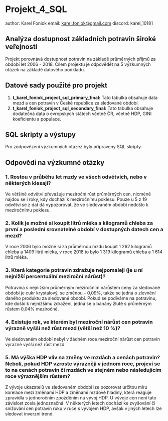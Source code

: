 # Projekt_4_SQL

author: Karel Foniok
email: karel.foniok@gmail.com
discord: karel_10181

## Analýza dostupnost základních potravin široké veřejnosti

Projekt porovnává dostupnost potravin na základě průměrných příjmů za období let 2006 - 2018. Cílem projektu je odpovědět na 5 výzkumných otázek na základě datového podkladu. 

## Datové sady použité pro projekt
1. **t_karel_foniok_project_sql_primary_final:** Tato tabulka obsahuje data mezd a cen potravin v České republice za sledované období.
2. **t_karel_foniok_project_sql_secondary_final:** Tato tabulka obsahuje dodatečná data o evropských státech včetně ČR, včetně HDP, GINI koeficientu a populace. 

## SQL skripty a výstupy
Pro zodpovězení výzkumných otázez byly připraveny SQL skripty.

## Odpovědi na výzkumné otázky

### 1. Rostou v průběhu let mzdy ve všech odvětvích, nebo v některých klesají?
Ve většině odvětví převažuje meziroční růst průměrných cen, nicméně najdou se i roky, kdy dochází k meziročnímu poklesu. Pouze u 5 z 19 odvětví se z dat dá vypozorovat, že ve sledovaném období nedošlo k meziročnímu poklesu.

### 2. Kolik je možné si koupit litrů mléka a kilogramů chleba za první a poslední srovnatelné období v dostupných datech cen a mezd?
V roce 2006 bylo možné si za průměrnou mzdu koupit 1 262 kilogramů chleba a 1409 litrů mléka, v roce 2018 to bylo 1 319 kilogramů chleba a 1 614 litrů mléka.

### 3. Která kategorie potravin zdražuje nejpomaleji (je u ní nejnižší percentuální meziroční nárůst)?
Potravina s nejnižším průměrným meziročním nárůstem ceny za sledované období je cukr krystalový, se změnou – 0,09%, takže se jedná o zlevnění daného produktu za sledované období. Pokud se podíváme na potravinu, kde došlo k nejnižšímu zdražení, jedná se o banány žluté s průměrným růstem 0,04% meziročně.

### 4. Existuje rok, ve kterém byl meziroční nárůst cen potravin výrazně vyšší než růst mezd (větší než 10 %)?
Ve sledovaném období nebyl v žádném roce meziroční nárůst cen potravin výrazně vyšší než růst mezd.

### 5. Má výška HDP vliv na změny ve mzdách a cenách potravin? Neboli, pokud HDP vzroste výrazněji v jednom roce, projeví se to na cenách potravin či mzdách ve stejném nebo následujícím roce výraznějším růstem?
Z vývoje ukazatelů ve sledovaném období lze pozorovat určitou míru korelace mezi změnami HDP a změnami mzdové hladiny, která reaguje zpravidla s jednoročním zpožděním na vývoj HDP. U vývoje cen není tato závislost zcela jednoznačná. V některých letech dochází ke zvyšování či snižování cen potravin ruku v ruce s vývojem HDP, avšak v jiných letech lze sledovat inverzní trend. 
